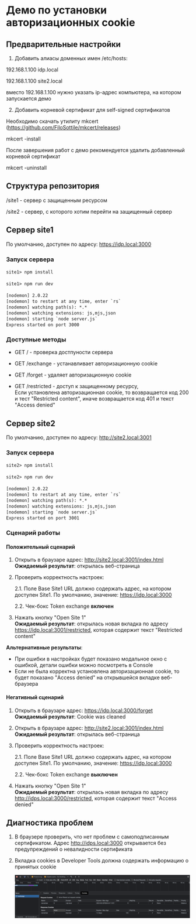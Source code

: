 # Демо по установки авторизационных cookie

## Предварительные настройки

1. Добавить алиасы доменных имен /etc/hosts:

192.168.1.100 idp.local

192.168.1.100 site2.local

вместо 192.168.1.100 нужно указать ip-адрес компьютера, на котором запускается демо

2. Добавить корневой сертификат для self-signed сертификатов

Необходимо скачать утилиту mkcert (https://github.com/FiloSottile/mkcert/releases)

mkcert -install

После завершения работ с демо рекомендуется удалить добавленный корневой сертификат

mkcert -uninstall

## Структура репозитория

/site1 - сервер с защищенным ресурсом

/site2 - сервер, с которого хотим перейти на защищенный сервер

## Сервер site1

По умолчанию, доступен по адресу: https://idp.local:3000

### Запуск сервера

```
site1> npm install

site1> npm run dev

[nodemon] 2.0.22
[nodemon] to restart at any time, enter `rs`
[nodemon] watching path(s): *.*
[nodemon] watching extensions: js,mjs,json
[nodemon] starting `node server.js`
Express started on port 3000

```

### Доступные методы

* GET / - проверка достпуности сервера

* GET /exchange - устанавливает авторизационную cookie

* GET /forget - удаляет авторизационную cookie

* GET /restricted - доступ к защищенному ресурсу, <br>
Если установлена авторизационная cookie, то возвращается код 200 и тест "Restricted content", иначе возвращается код 401 и текст "Access denied"

## Сервер site2

По умолчанию, доступен по адресу: http://site2.local:3001

### Запуск сервера

```
site2> npm install

site2> npm run dev

[nodemon] 2.0.22
[nodemon] to restart at any time, enter `rs`
[nodemon] watching path(s): *.*
[nodemon] watching extensions: js,mjs,json
[nodemon] starting `node server.js`
Express started on port 3001

```

### Сценарий работы

#### Положительный сценарий

1. Открыть в браузаре адрес: http://site2.local:3001/index.html <br>
__Ожидаемый результат__: открылась веб-страница

2. Проверить корректность настроек:

    2.1. Поле Base Site1 URL должно содержать адрес, на котором доступен Site1. По умолчанию, значение: https://idp.local:3000

    2.2. Чек-бокс Token exchange __включен__

3. Нажать кнопку "Open Site 1"<br>
__Ожидаемый результат__: открылась новая вкладка по адресу https://idp.local:3001/restricted, которая содержит текст "Restricted content"

__Альтернативные результаты__: <br>
* При ошибки в настройках будет показано модальное окно с ошибкой, детали ошибки можно посмотреть в Console
* Если не была корректна установлена авторизационная cookie, то будет показано "Access denied" на открывшейся вкладке веб-браузера

#### Негативный сценарий

1. Открыть в браузаре адрес: https://idp.local:3000/forget <br>
  __Ожидаемый результат__: Cookie was cleaned

2. Открыть в браузаре адрес: http://site2.local:3001/index.html <br>
  __Ожидаемый результат__: открылась веб-страница

3. Проверить корректность настроек:

    2.1. Поле Base Site1 URL должно содержать адрес, на котором доступен Site1. По умолчанию, значение: https://idp.local:3000

    2.2. Чек-бокс Token exchange __выключен__

4. Нажать кнопку "Open Site 1"<br>
  __Ожидаемый результат__: открылась новая вкладка по адресу http://idps.local:3000/restricted, которая содержит текст "Access denied"

## Диагностика проблем

1. В браузере проверить, что нет проблем с самоподписанным сертификатом. Адрес http://idps.local:3000 открывается без предупреждений о невалидности сертификата

2. Вкладка cookies в Developer Tools должна содержать информацию о принятых cookie

   ![](docs/cookies-tab.png) 



